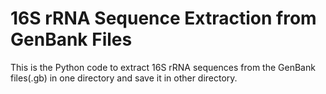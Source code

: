 # 16S rRNA Sequence Extraction from GenBank Files

This is the Python code to extract 16S rRNA sequences from the GenBank files(.gb) in one directory and save it in other directory.
